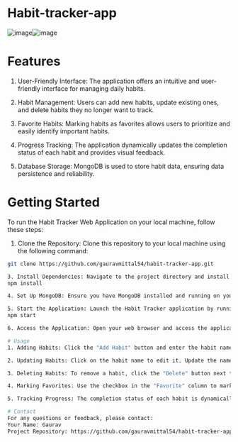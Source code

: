 # Habit-tracker-app
![image](https://github.com/gauravmittal54/Habit-tracker-app/assets/61792468/0986bd1d-43b1-41e3-90fd-f5bfaa18617f)![image](https://github.com/gauravmittal54/Habit-tracker-app/assets/61792468/8c57a371-7131-4622-8e17-b61cd488b168)



# Features
1. User-Friendly Interface: The application offers an intuitive and user-friendly interface for managing daily habits.

2. Habit Management: Users can add new habits, update existing ones, and delete habits they no longer want to track.

3. Favorite Habits: Marking habits as favorites allows users to prioritize and easily identify important habits.

4. Progress Tracking: The application dynamically updates the completion status of each habit and provides visual feedback.

5. Database Storage: MongoDB is used to store habit data, ensuring data persistence and reliability.

# Getting Started
To run the Habit Tracker Web Application on your local machine, follow these steps:

1. Clone the Repository: Clone this repository to your local machine using the following command:
  ```bash
git clone https://github.com/gauravmittal54/habit-tracker-app.git

3. Install Dependencies: Navigate to the project directory and install the required dependencies using npm:
npm install

4. Set Up MongoDB: Ensure you have MongoDB installed and running on your local machine. You may need to configure the database connection in the db_connection.js file.

5. Start the Application: Launch the Habit Tracker application by running:
npm start

6. Access the Application: Open your web browser and access the application at http://localhost:8000.

# Usage
1. Adding Habits: Click the "Add Habit" button and enter the habit name. Press "Enter" or click "Add" to create a new habit.

2. Updating Habits: Click on the habit name to edit it. Update the name and click "Save" to save your changes.

3. Deleting Habits: To remove a habit, click the "Delete" button next to the habit you want to remove.

4. Marking Favorites: Use the checkbox in the "Favorite" column to mark habits as favorites. Checked habits are prioritized.

5. Tracking Progress: The completion status of each habit is dynamically updated based on user input.

# Contact
For any questions or feedback, please contact:
Your Name: Gaurav
Project Repository: https://github.com/gauravmittal54/habit-tracker-app












